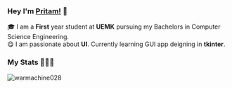### Hey I'm [Pritam!](https://github.com/warmachine028) 🚀

🎓 I am a **First** year student at **UEMK** pursuing my Bachelors in Computer Science Engineering.  
😋 I am passionate about **UI**. Currently learning GUI app deigning in **tkinter**. 




### My Stats 👨🏻‍💻
<img src="https://github-readme-stats.vercel.app/api?username=warmachine028&layout=compact&hide_title=true&include_all_commits=true" alt="warmachine028" />

